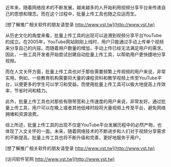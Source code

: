 近年来，随着网络技术的不断发展，越来越多的人开始利用视频分享平台来传递自己的思想和理念。而在这个过程中，批量上传工具也随之应运而生。

[想了解推广相关软件的朋友请登录 http://www.vst.tw](http://www.vst.tw)

从历史文化的角度来看，批量上传工具的出现可以追溯到视频分享平台YouTube的成立。在2005年，YouTube网站刚刚上线时，用户只能通过手动上传单个视频来分享自己的内容。而随着用户数量的增加，手动上传已经无法满足用户的需求。因此，一些工具开发者开始尝试创建自动批量上传工具，以帮助用户更快捷地分享视频。

而在人文关怀方面，批量上传工具也对于那些需要频繁上传视频的用户来说，非常实用。例如，一些教育机构需要将大量的课程资料和教学视频上传至YouTube平台，以便更多的学生可以学习和受益。而使用批量上传工具可以极大地提高上传效率，节省时间和精力。

此外，批量上传工具也对那些有限带宽和上传速度的用户来说，非常友好。通过批量上传工具，用户可以在晚上或者其他低峰时段将大量视频上传至平台，避免网络拥堵和资源浪费。

综上所述，批量上传工具的出现不仅是YouTube平台发展历程中的必然产物，也体现了人文关怀的一面。未来，随着网络技术的不断进步和人们对于视频分享需求的不断提高，批量上传工具也将不断升级和完善，更好地服务于用户。

[想了解推广相关软件的朋友请登录 http://www.vst.tw](http://www.vst.tw)


[访问软件官网 http://www.vst.tw](http://www.vst.tw)
